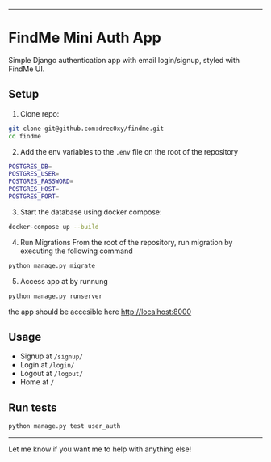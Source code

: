 
---

# FindMe Mini Auth App

Simple Django authentication app with email login/signup, styled with FindMe UI.

## Setup

1. Clone repo:

```bash
git clone git@github.com:drec0xy/findme.git
cd findme
```
2. Add the env variables to the ```.env``` file on the root of the repository
```bash
POSTGRES_DB=
POSTGRES_USER=
POSTGRES_PASSWORD=
POSTGRES_HOST=
POSTGRES_PORT=
```
3. Start the database using docker compose:

```bash
docker-compose up --build
```
4. Run Migrations 
From the root of the repository, run migration by executing the following command

```bash
python manage.py migrate
```
5. Access app at by runnung 

```bash
python manage.py runserver
```
the app should be accesible here
 [http://localhost:8000](http://localhost:8000)

## Usage

* Signup at `/signup/`
* Login at `/login/`
* Logout at `/logout/`
* Home at `/`

## Run tests

```bash
python manage.py test user_auth
```

---

Let me know if you want me to help with anything else!
